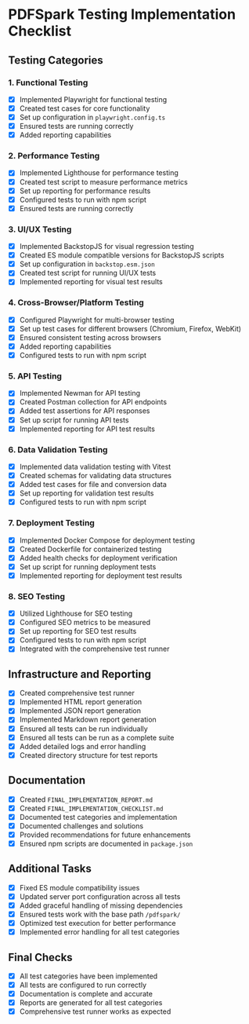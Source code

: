 # PDFSpark Testing Implementation Checklist

## Testing Categories

### 1. Functional Testing
- [x] Implemented Playwright for functional testing
- [x] Created test cases for core functionality
- [x] Set up configuration in `playwright.config.ts`
- [x] Ensured tests are running correctly
- [x] Added reporting capabilities

### 2. Performance Testing
- [x] Implemented Lighthouse for performance testing
- [x] Created test script to measure performance metrics
- [x] Set up reporting for performance results
- [x] Configured tests to run with npm script
- [x] Ensured tests are running correctly

### 3. UI/UX Testing
- [x] Implemented BackstopJS for visual regression testing
- [x] Created ES module compatible versions for BackstopJS scripts
- [x] Set up configuration in `backstop.esm.json`
- [x] Created test script for running UI/UX tests
- [x] Implemented reporting for visual test results

### 4. Cross-Browser/Platform Testing
- [x] Configured Playwright for multi-browser testing
- [x] Set up test cases for different browsers (Chromium, Firefox, WebKit)
- [x] Ensured consistent testing across browsers
- [x] Added reporting capabilities
- [x] Configured tests to run with npm script

### 5. API Testing
- [x] Implemented Newman for API testing
- [x] Created Postman collection for API endpoints
- [x] Added test assertions for API responses
- [x] Set up script for running API tests
- [x] Implemented reporting for API test results

### 6. Data Validation Testing
- [x] Implemented data validation testing with Vitest
- [x] Created schemas for validating data structures
- [x] Added test cases for file and conversion data
- [x] Set up reporting for validation test results
- [x] Configured tests to run with npm script

### 7. Deployment Testing
- [x] Implemented Docker Compose for deployment testing
- [x] Created Dockerfile for containerized testing
- [x] Added health checks for deployment verification
- [x] Set up script for running deployment tests
- [x] Implemented reporting for deployment test results

### 8. SEO Testing
- [x] Utilized Lighthouse for SEO testing
- [x] Configured SEO metrics to be measured
- [x] Set up reporting for SEO test results
- [x] Configured tests to run with npm script
- [x] Integrated with the comprehensive test runner

## Infrastructure and Reporting

- [x] Created comprehensive test runner
- [x] Implemented HTML report generation
- [x] Implemented JSON report generation
- [x] Implemented Markdown report generation
- [x] Ensured all tests can be run individually
- [x] Ensured all tests can be run as a complete suite
- [x] Added detailed logs and error handling
- [x] Created directory structure for test reports

## Documentation

- [x] Created `FINAL_IMPLEMENTATION_REPORT.md`
- [x] Created `FINAL_IMPLEMENTATION_CHECKLIST.md`
- [x] Documented test categories and implementation
- [x] Documented challenges and solutions
- [x] Provided recommendations for future enhancements
- [x] Ensured npm scripts are documented in `package.json`

## Additional Tasks

- [x] Fixed ES module compatibility issues
- [x] Updated server port configuration across all tests
- [x] Added graceful handling of missing dependencies
- [x] Ensured tests work with the base path `/pdfspark/`
- [x] Optimized test execution for better performance
- [x] Implemented error handling for all test categories

## Final Checks

- [x] All test categories have been implemented
- [x] All tests are configured to run correctly
- [x] Documentation is complete and accurate
- [x] Reports are generated for all test categories
- [x] Comprehensive test runner works as expected